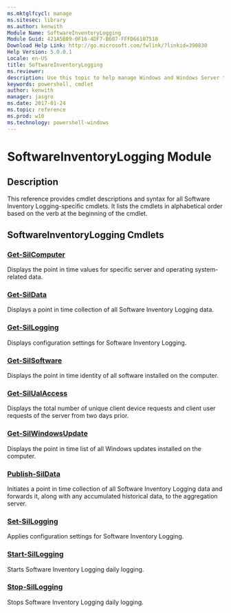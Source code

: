 ```yaml
---
ms.mktglfcycl: manage
ms.sitesec: library
ms.author: kenwith
Module Name: SoftwareInventoryLogging
Module Guid: 421A5B89-0F16-4DF7-B607-FFFD66107510
Download Help Link: http://go.microsoft.com/fwlink/?linkid=390830
Help Version: 5.0.0.1
Locale: en-US
title: SoftwareInventoryLogging
ms.reviewer:
description: Use this topic to help manage Windows and Windows Server technologies with Windows PowerShell.
keywords: powershell, cmdlet
author: kenwith
manager: jasgro
ms.date: 2017-01-24
ms.topic: reference
ms.prod: w10
ms.technology: powershell-windows
---
```


# SoftwareInventoryLogging Module
## Description
This reference provides cmdlet descriptions and syntax for all Software Inventory Logging-specific cmdlets. It lists the cmdlets in alphabetical order based on the verb at the beginning of the cmdlet.

## SoftwareInventoryLogging Cmdlets
### [Get-SilComputer](./Get-SilComputer.md)
Displays the point in time values for specific server and operating system-related data.

### [Get-SilData](./Get-SilData.md)
Displays a point in time collection of all Software Inventory Logging data.

### [Get-SilLogging](./Get-SilLogging.md)
Displays configuration settings for Software Inventory Logging.

### [Get-SilSoftware](./Get-SilSoftware.md)
Displays the point in time identity of all software installed on the computer.

### [Get-SilUalAccess](./Get-SilUalAccess.md)
Displays the total number of unique client device requests and client user requests of the server from two days prior.

### [Get-SilWindowsUpdate](./Get-SilWindowsUpdate.md)
Displays the point in time list of all Windows updates installed on the computer.

### [Publish-SilData](./Publish-SilData.md)
Initiates a point in time collection of all Software Inventory Logging data and forwards it, along with any accumulated historical data, to the aggregation server.

### [Set-SilLogging](./Set-SilLogging.md)
Applies configuration settings for Software Inventory Logging.

### [Start-SilLogging](./Start-SilLogging.md)
Starts Software Inventory Logging daily logging.

### [Stop-SilLogging](./Stop-SilLogging.md)
Stops Software Inventory Logging daily logging.

